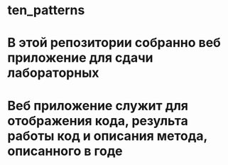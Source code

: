 # ten_patterns
# В этой репозитории собранно веб приложение для сдачи лабораторных
# Веб приложение служит для отображения кода, результа работы код и описания метода, описанного в годе
